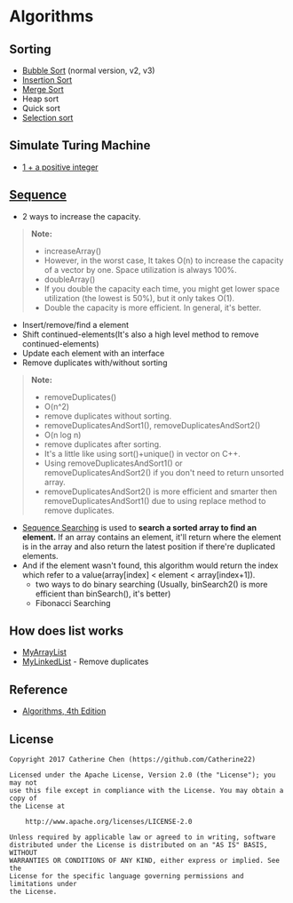 Algorithms
===================


## Sorting
- [Bubble Sort] (normal version, v2, v3)
- [Insertion Sort]
- [Merge Sort]
- Heap sort
- Quick sort
- [Selection sort]

## Simulate Turing Machine
  - [1 + a positive integer]

## [Sequence]
  - 2 ways to increase the capacity.

> **Note:**
> - increaseArray()
>  - However, in the worst case, It takes O(n) to increase the capacity of a vector by one.
>Space utilization is always 100%.
> - doubleArray()
>  - If you double the capacity each time, you might get lower space utilization (the lowest is 50%), but it only takes O(1).
> - Double the capacity is more efficient. In general, it's better.

  - Insert/remove/find a element
  - Shift continued-elements(It's also a high level method to remove continued-elements)
  - Update each element with an interface
  - Remove duplicates with/without sorting

  > **Note:**
  > - removeDuplicates()
  >  - O(n^2)
  >  - remove duplicates without sorting.
  > - removeDuplicatesAndSort1(), removeDuplicatesAndSort2()
  >  - O(n log n)
  >  - remove duplicates after sorting.
  >  - It's a little like using sort()+unique() in vector on C++.
  > - Using removeDuplicatesAndSort1() or removeDuplicatesAndSort2() if you don't need to return unsorted array.
  > - removeDuplicatesAndSort2() is more efficient and smarter then removeDuplicatesAndSort1() due to using replace method to remove duplicates.

  - [Sequence Searching] is used to **search a sorted array to find an element.** If an array contains an element, it'll return where the element is in the array and also return the latest position if there're duplicated elements.
  - And if the element wasn't found, this algorithm would return the index which refer to a value(array[index] < element < array[index+1]).
      - two ways to do binary searching (Usually, binSearch2() is more efficient than binSearch(), it's better)
      - Fibonacci Searching

## How does list works
  - [MyArrayList]
  - [MyLinkedList]
        - Remove duplicates


## Reference
  - [Algorithms, 4th Edition]

## License

  ```
  Copyright 2017 Catherine Chen (https://github.com/Catherine22)

  Licensed under the Apache License, Version 2.0 (the "License"); you may not
  use this file except in compliance with the License. You may obtain a copy of
  the License at

      http://www.apache.org/licenses/LICENSE-2.0

  Unless required by applicable law or agreed to in writing, software
  distributed under the License is distributed on an "AS IS" BASIS, WITHOUT
  WARRANTIES OR CONDITIONS OF ANY KIND, either express or implied. See the
  License for the specific language governing permissions and limitations under
  the License.
  ```

   [Merge Sort]:<https://github.com/Catherine22/Algorithms/blob/master/src/com/catherine/sort/MergeSort.java>
   [Insertion Sort]:<https://github.com/Catherine22/Algorithms/blob/master/src/com/catherine/sort/InsertionSort.java>
   [Bubble Sort]:<https://github.com/Catherine22/Algorithms/blob/master/src/com/catherine/sort/BubbleSort.java>
   [Selection sort]:<https://github.com/Catherine22/Algorithms/blob/master/src/com/catherine/sort/SelectionSort.java>
   [Sequence]:<https://github.com/Catherine22/Algorithms/blob/master/src/com/catherine/data_type/Sequence.java>
   [Sequence Searching]:<https://github.com/Catherine22/Algorithms/blob/master/src/com/catherine/data_type/Search.java>
   [1 + a positive integer]:<https://github.com/Catherine22/Algorithms/blob/master/src/com/catherine/turing_machine/TuringMachine.java>
   [MyArrayList]:<https://github.com/Catherine22/Algorithms/blob/master/src/com/catherine/data_type/MyArrayList.java>
   [MyLinkedList]:<https://github.com/Catherine22/Algorithms/blob/master/src/com/catherine/data_type/MyLinkedList.java>
   [Algorithms, 4th Edition]:<http://algs4.cs.princeton.edu/home/>

